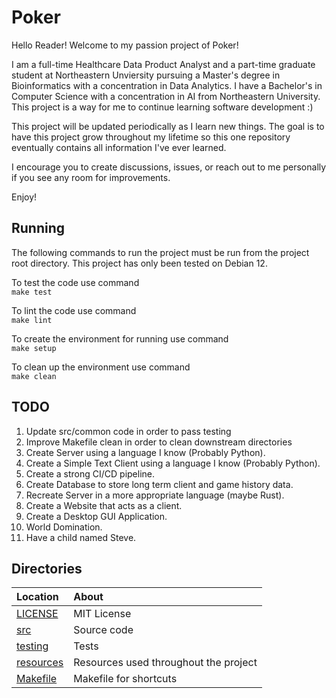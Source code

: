 # Poker
Hello Reader! Welcome to my passion project of Poker! 

I am a full-time Healthcare Data Product Analyst and a part-time graduate 
student at Northeastern Unviersity pursuing a Master's degree in Bioinformatics 
with a concentration in Data Analytics. I have a Bachelor's in Computer Science 
with a concentration in AI from Northeastern University. This project is a way 
for me to continue learning software development :)

This project will be updated periodically as I learn new things. The goal is 
to have this project grow throughout my lifetime so this one repository 
eventually contains all information I've ever learned.

I encourage you to create discussions, issues, or reach out to me personally
 if you see any room for improvements.

Enjoy!

## Running

The following commands to run the project must be run from the project root 
directory. This project has only been tested on Debian 12.

To test the code use command\
`make test`

To lint the code use command\
`make lint`

To create the environment for running use command\
`make setup`

To clean up the environment use command\
`make clean`

## TODO
1. Update src/common code in order to pass testing
2. Improve Makefile clean in order to clean downstream directories
3. Create Server using a language I know (Probably Python).
4. Create a Simple Text Client using a language I know (Probably Python).
5. Create a strong CI/CD pipeline.
6. Create Database to store long term client and game history data. 
7. Recreate Server in a more appropriate language (maybe Rust).
8. Create a Website that acts as a client.
9. Create a Desktop GUI Application.
10. World Domination.
11. Have a child named Steve.

## Directories

|   Location     |   About   |
|   :---         |   :---     |
|   [LICENSE](./LICENSE) | MIT License
|   [src](./src/README.md) | Source code
|   [testing](./testing/README.md) | Tests
|   [resources](./resources/README.md) | Resources used throughout the project
|   [Makefile](./Makefile) | Makefile for shortcuts
